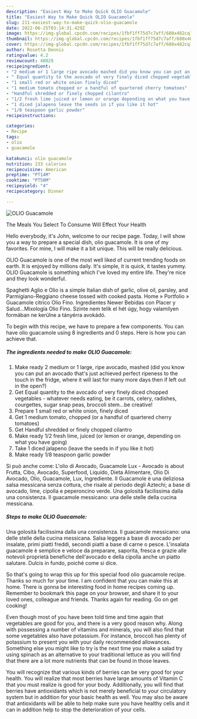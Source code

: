 ```yaml
---
description: "Easiest Way to Make Quick OLIO Guacamole"
title: "Easiest Way to Make Quick OLIO Guacamole"
slug: 211-easiest-way-to-make-quick-olio-guacamole
date: 2022-06-25T03:14:31.429Z
image: https://img-global.cpcdn.com/recipes/1fbf1ff75d7c7aff/680x482cq70/olio-guacamole-recipe-main-photo.jpg
thumbnail: https://img-global.cpcdn.com/recipes/1fbf1ff75d7c7aff/680x482cq70/olio-guacamole-recipe-main-photo.jpg
cover: https://img-global.cpcdn.com/recipes/1fbf1ff75d7c7aff/680x482cq70/olio-guacamole-recipe-main-photo.jpg
author: Rosetta Dennis
ratingvalue: 4.2
reviewcount: 48029
recipeingredient:
- "2 medium or 1 large ripe avocado mashed did you know you can put an avocado thats just achieved perfect ripeness to the touch in the fridge where it will last for many more days then if left out in the open"
- " Equal quantity to the avocado of very finely diced chopped vegetables  whatever needs eating be it carrots celery radishes courgettes sugar snap peas broccoli stembe creative"
- "1 small red or white onion finely diced"
- "1 medium tomato chopped or a handful of quartered cherry tomatoes"
- "Handful shredded or finely chopped cilantro"
- "1/2 fresh lime juiced or lemon or orange depending on what you have going"
- "1 diced jalapeno leave the seeds in if you like it hot"
- "1/8 teaspoon garlic powder"
recipeinstructions:

categories:
- Recipe
tags:
- olio
- guacamole

katakunci: olio guacamole 
nutrition: 233 calories
recipecuisine: American
preptime: "PT14M"
cooktime: "PT50M"
recipeyield: "4"
recipecategory: Dinner

---
```



![OLIO Guacamole](https://img-global.cpcdn.com/recipes/1fbf1ff75d7c7aff/680x482cq70/olio-guacamole-recipe-main-photo.jpg)

The Meals You Select To Consume Will Effect Your Health

Hello everybody, it's John, welcome to our recipe page. Today, I will show you a way to prepare a special dish, olio guacamole. It is one of my favorites. For mine, I will make it a bit unique. This will be really delicious.

OLIO Guacamole is one of the most well liked of current trending foods on earth. It is enjoyed by millions daily. It's simple, it is quick, it tastes yummy. OLIO Guacamole is something which I've loved my entire life. They're nice and they look wonderful.

Spaghetti Aglio e Olio is a simple Italian dish of garlic, olive oil, parsley, and Parmigiano-Reggiano cheese tossed with cooked pasta. Home » Portfolio » Guacamole citrico Olio Fino. Ingredientes Newer Bebidas con Placer y Salud…Mixología Olio Fino. Szinte nem telik el hét úgy, hogy valamilyen formában ne kerülne a tányérra avokádó.


To begin with this recipe, we have to prepare a few components. You can have olio guacamole using 8 ingredients and 0 steps. Here is how you can achieve that.

<!--inarticleads1-->

##### The ingredients needed to make OLIO Guacamole:

1. Make ready 2 medium or 1 large, ripe avocado, mashed (did you know you can put an avocado that&#39;s just achieved perfect ripeness to the touch in the fridge, where it will last for many more days then if left out in the open?)
1. Get  Equal quantity to the avocado of very finely diced chopped vegetables - whatever needs eating, be it carrots, celery, radishes, courgettes, sugar snap peas, broccoli stem…be creative!
1. Prepare 1 small red or white onion, finely diced
1. Get 1 medium tomato, chopped (or a handful of quartered cherry tomatoes)
1. Get Handful shredded or finely chopped cilantro
1. Make ready 1/2 fresh lime, juiced (or lemon or orange, depending on what you have going)
1. Take 1 diced jalapeno (leave the seeds in if you like it hot)
1. Make ready 1/8 teaspoon garlic powder


Si può anche come: L&#39;olio di Avocado, Guacamole Lux - Avocado is about Frutta, Cibo, Avocado, Superfood, Liquido, Dieta Alimentare, Olio Di Avocado, Olio, Guacamole, Lux, Ingrediente. Il Guacamole è una deliziosa salsa messicana senza cottura, che risale al periodo degli Aztechi; a base di avocado, lime, cipolla e peperoncino verde. Una golosità facilissima dalla una consistenza. Il guacamole messicano: una delle stelle della cucina messicana. 

<!--inarticleads2-->

##### Steps to make OLIO Guacamole:



Una golosità facilissima dalla una consistenza. Il guacamole messicano: una delle stelle della cucina messicana. Salsa leggera a base di avocado per insalate, primi piatti freddi, secondi piatti a base di carne o pesce. L&#39;insalata guacamole è semplice e veloce da preparare, saporita, fresca e grazie alle notevoli proprietà benefiche dell&#39;avocado e della cipolla anche un piatto salutare. Dulcis in fundo, poiché come si dice. 

So that's going to wrap this up for this special food olio guacamole recipe. Thanks so much for your time. I am confident that you can make this at home. There is gonna be interesting food in home recipes coming up. Remember to bookmark this page on your browser, and share it to your loved ones, colleague and friends. Thanks again for reading. Go on get cooking!

Even though most of you have been told time and time again that vegetables are good for you, and there is a very good reason why. Along with possessing a number of vitamins and minerals, you will also find that some vegetables also have potassium. For instance, broccoli has plenty of potassium to present you with your daily recommended allowances. Something else you might like to try is the next time you make a salad try using spinach as an alternative to your traditional lettuce as you will find that there are a lot more nutrients that can be found in those leaves.

You will recognize that various kinds of berries can be very good for your health. You will realize that most berries have large amounts of Vitamin C that you must realize is good for your body. Additionally, you will find that berries have antioxidants which is not merely beneficial to your circulatory system but in addition for your basic health as well. You may also be aware that antioxidants will be able to help make sure you have healthy cells and it can in addition help to stop the deterioration of your cells.
